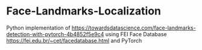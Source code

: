 # Face-Landmarks-Localization
Python implementation of https://towardsdatascience.com/face-landmarks-detection-with-pytorch-4b4852f5e9c4 using FEI Face Database https://fei.edu.br/~cet/facedatabase.html and PyTorch
